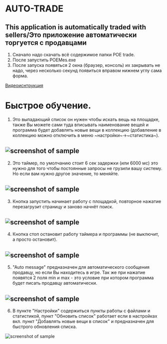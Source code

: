 # AUTO-TRADE
This application is automatically traded with sellers/Это приложение автоматически торгуется с продавцами
---
1) Сначало надо скачать всё содержимое папки POE trade.
2) После запустить POEMes.exe
3) После запуска появяться 2 окна (браузер, консоль) их закрывать не надо, через несколько секунд появиться вправом нижнем углу сама форма.

[Видеоиснтрукция](https://youtu.be/tNoFd7MJtTU)


Быстрое обучение.
=====================
1) Это выпадающий список он нужен чтобы искать вещь на площадке, также Вы можете сами туда вписывать наименование вещей и программа будет добавлять новые вещи в коллекцию (добавление в коллекцию можно отключить в меню ~настройки~->~статистика~).

![screenshot of sample](https://github.com/Diman14610/AUTO-TRADE/blob/master/%D0%A0%D1%83%D0%BA%D0%BE%D0%B2%D0%BE%D0%B4%D1%81%D1%82%D0%B2%D0%BE/1.png)
---
2) Это таймер, по умолчанию стоит 6 сек задержки (или 6000 мс) это нужно для того чтобы постоянные запросы не грузили вашу систему. Но если вам нужно другое значение, то меняйте.

![screenshot of sample](https://github.com/Diman14610/AUTO-TRADE/blob/master/%D0%A0%D1%83%D0%BA%D0%BE%D0%B2%D0%BE%D0%B4%D1%81%D1%82%D0%B2%D0%BE/4.png)
---
3) Кнопка запустить начинает работу с площадкой, повторное нажатие перезагрузит страницу и заново начнёт поиск.

![screenshot of sample](https://github.com/Diman14610/AUTO-TRADE/blob/master/%D0%A0%D1%83%D0%BA%D0%BE%D0%B2%D0%BE%D0%B4%D1%81%D1%82%D0%B2%D0%BE/3.png)
---
4) Кнопка стоп остановит работу таймера и программы (не выключит, а просто остановит).

![screenshot of sample](https://github.com/Diman14610/AUTO-TRADE/blob/master/%D0%A0%D1%83%D0%BA%D0%BE%D0%B2%D0%BE%D0%B4%D1%81%D1%82%D0%B2%D0%BE/2.png)
---
5) "Auto message" предназначен для автоматического сообщения продавцу, но если Вы находитесь в игре. Так же при нажатие появятся 2 поля min и max - это условие при котором программа будет писать продавцу автоматически.

![screenshot of sample](https://github.com/Diman14610/AUTO-TRADE/blob/master/%D0%A0%D1%83%D0%BA%D0%BE%D0%B2%D0%BE%D0%B4%D1%81%D1%82%D0%B2%D0%BE/5.png)
---
6) В пункте "Настройки" содержиться пункты работы с файлами и статистикой, пункт "Обновить список" работает если в настройках вкл. пункт "Добавлять новые вещи в список" и предназначен для быстрого обновления списка.

![screenshot of sample](https://github.com/Diman14610/AUTO-TRADE/blob/master/%D0%A0%D1%83%D0%BA%D0%BE%D0%B2%D0%BE%D0%B4%D1%81%D1%82%D0%B2%D0%BE/6.png)
